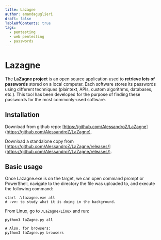 ```yaml
---
title: Lazagne 
author: amandaguglieri
draft: false
TableOfContents: true
tags:
  - pentesting
  - web pentesting
  - passwords
---
```

# Lazagne

The **LaZagne project** is an open source application used to **retrieve lots of passwords** stored on a local computer. Each software stores its passwords using different techniques (plaintext, APIs, custom algorithms, databases, etc.). This tool has been developed for the purpose of finding these passwords for the most commonly-used software.

## Installation

Download from github repo: [https://github.com/AlessandroZ/LaZagne](https://github.com/AlessandroZ/LaZagne).

Download a standalone copy from [https://github.com/AlessandroZ/LaZagne/releases/](https://github.com/AlessandroZ/LaZagne/releases/).


## Basic usage

Once Lazagne.exe is on the target, we can open command prompt or PowerShell, navigate to the directory the file was uploaded to, and execute the following command:

```cmd-session
start .\lazagne.exe all
# -vv: to study what it is doing in the background.
```

From Linux, go to `/LaZagne/Linux` and run:

```shell-session
python3 laZagne.py all

# Also, for browsers:
python3 laZagne.py browsers
```